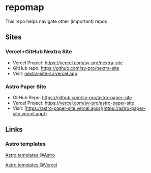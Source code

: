 # repomap
This repo helps navigate other (important) repos

## Sites
### Vercel+GitHub Nextra Site 

* Vercel Project: https://vercel.com/sv-pro/nextra-site
* GitHub repo: https://github.com/sv-pro/nextra-site
* Visit: [nextra-site-sv.vercel.app](https://nextra-site-sv.vercel.app/)

### Astro Paper Site

* GitHub Repo: https://github.com/sv-pro/astro-paper-site
* Vercel Project: https://vercel.com/sv-pro/astro-paper-site
* Visit: [https://astro-paper-site.vercel.app/](https://astro-paper-site.vercel.app/)

## Links

### Astro templates
[Astro templates @Astro](https://astro.build/themes/)

[Astro templates @Vercel](https://vercel.com/templates?framework=astro)

